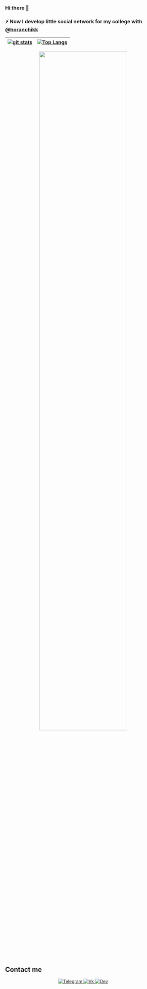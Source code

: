 ### Hi there 👋

### :zap: Now I develop little social network for my college with [@horanchikk](https://github.com/horanchikk)

<div align="center">

|[![git stats](https://github-readme-stats.vercel.app/api?username=Ethosa&theme=tokyonight&show_icons=true)](https://github.com/anuraghazra/github-readme-stats)|[![Top Langs](https://github-readme-stats.vercel.app/api/top-langs/?username=ethosa&theme=tokyonight&layout=compact&langs_count=8)](https://github.com/anuraghazra/github-readme-stats)|
|:---:|:---:|

<img src="https://github-readme-stats.vercel.app/api/wakatime?username=ethosa&theme=tokyonight&show_icons=true&layout=compact" width="75%">

</div>

## Contact me

<p align="center" width="100%">
  <a href="https://t.me/ethosa" width="100%">
    <img src="https://img.shields.io/badge/Telegram-2CA5E0?style=for-the-badge&logo=telegram&logoColor=white" alt="Telegram">
  </a>
  <a href="https://vk.com/akihayase" width="100%">
    <img src="https://img.shields.io/badge/вконтакте-%232E87FB.svg?&style=for-the-badge&logo=vk&logoColor=white" alt="Vk">
  </a>
  <a href="https://dev.to/ethosa" width="100%">
    <img src="https://img.shields.io/badge/dev.to-0A0A0A?style=for-the-badge&logo=devdotto&logoColor=white" alt="Dev">
  </a>
</p>
